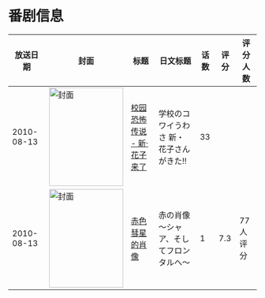 # 番剧信息

|放送日期|封面|标题|日文标题|话数|评分|评分人数|
|---|---|---|---|---|---|---|
|2010-08-13|<img src="https://lain.bgm.tv/pic/cover/c/ad/ca/34458_6KfAs.jpg" alt="封面" style="width:150px;height:200px;object-fit:cover;">|[校园恐怖传说 - 新·花子来了](https://bangumi.tv/subject/34458)|学校のコワイうわさ 新・花子さんがきた!!|33|||
|2010-08-13|<img src="https://lain.bgm.tv/pic/cover/c/b8/60/66444_o3G38.jpg" alt="封面" style="width:150px;height:200px;object-fit:cover;">|[赤色彗星的肖像](https://bangumi.tv/subject/66444)|赤の肖像 ～シャア、そしてフロンタルへ～|1|7.3|77人评分|
